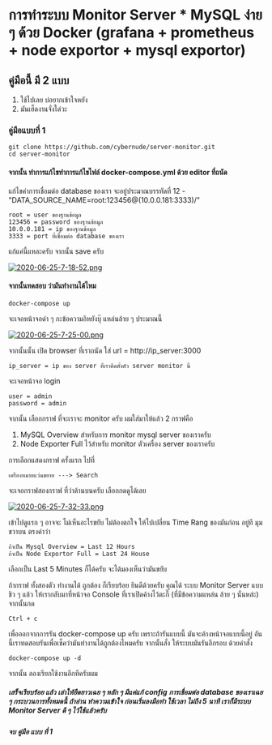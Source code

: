 # การทำระบบ Monitor Server * MySQL ง่าย ๆ ด้วย Docker (grafana + prometheus + node exportor + mysql exportor)
## คู่มือนี้ มี 2 แบบ 
1. ใช้ไปเลย บ่อยากเข้าใจหยัง
2. มันเฮ็ดงานจั่งใด๋วะ

### คู่มือแบบที่ 1

    git clone https://github.com/cybernude/server-monitor.git
    cd server-monitor
    
#### จากนั้น ทำการแก้ไขทำการแก้ไขไฟล์  docker-compose.yml ด้วย editor ที่ถนัด
แก้ไขค่าการเชื่อมต่อ database ของเรา จะอยู่ประมาณบรรทัดที่ 12
    - "DATA_SOURCE_NAME=root:123456@(10.0.0.181:3333)/"
    
    root = user ของฐานข้อมูล
    123456 = password ของฐานข้อมูล
    10.0.0.181 = ip ของฐานข้อมูล
    3333 = port ที่เชื่อมต่อ database ของเรา

แก้แค่นี้แหละครับ จากนั้น save ครับ

[![2020-06-25-7-18-52.png](https://i.postimg.cc/s2xQY8s7/2020-06-25-7-18-52.png)](https://postimg.cc/hJFtg2Jt)

#### จากนั้นทดสอบ ว่ามันทำงานได้ไหม

    docker-compose up

จะเจอหน้าจอดำ ๆ กะข้อความอิหยังบุ๊ แหล่นล้าย ๆ ประมาณนี้

[![2020-06-25-7-25-00.png](https://i.postimg.cc/cLH42n2N/2020-06-25-7-25-00.png)](https://postimg.cc/crpS8rdD)


จากนั้นนั้น เปิด browser ที่เราถนัด ใส่ url = http://ip_server:3000

    ip_server = ip ของ server ที่เราติดตั้งตัว server monitor นี้

จะเจอหน้าจอ login
    
    user = admin
    password = admin
    
จากนั้น เลือกกราฟ ที่จะเราจะ monitor ครับ ผมใส่มาให้แล้ว 2 กราฟคือ
1. MySQL Overview สำหรับการ monitor mysql server ของเราครับ
2. Node Exporter Full ไว้สำหรับ monitor ตัวเครื่อง server ของเราครับ

การเลือกแสดงกราฟ ครั้งแรก ไปที่ 

    เครื่องหมายแว่นขยาย ---> Search

จะเจอกราฟสองกราฟ ที่ว่าด้านบนครับ เลือกกดดูได้เลย

[![2020-06-25-7-32-33.png](https://i.postimg.cc/MZdC4FSv/2020-06-25-7-32-33.png)](https://postimg.cc/0rKXKZrs)


เข้าไปดูแรก ๆ อาจจะ ไม่เห็นอะไรขยับ ไม่ต้องตกใจ ให้ไปเปลี่ยน Time Rang ของมันก่อน อยู่ที มุมขวาบน ตรงคำว่า

    ถ้าเป็น Mysql Overview = Last 12 Hours
    ถ้าเป็น Node Exportor Full = Last 24 House

เลือกเป็น Last 5 Minutes ก็ได้ครับ จะได้มองเห็นว่ามันขยับ

ถ้ากราฟ ทั้งสองตัว ทำงานได้ ถูกต้อง ก็เรียบร้อย ยินดีด้วยครับ คุณได้ ระบบ Monitor Server แบบชิว ๆ แล้ว ให้เรากลับมาที่หน้าจอ Console ที่เราเปิดค้างไว้ตะกี๊ (ที่มีข้อความแหล่น ล้าย ๆ นั่นหล่ะ) จากนั้นกด 

    Ctrl + c

เพื่อออกจากการรัน docker-compose up ครับ เพราะถ้ารันแบบนี้ มันจะค้างหน้าจอแบบนี้อยู่ อันนี้เราทดสอบรันเพื่อเช็คว่ามันทำงานได้ถูกต้องไหมครับ จากนั้นสั่ง ให้ระบบมันรันอีกรอบ ด้วยคำสั่ง

    docker-compose up -d

จากนั้น ลองเรียกใช้งานอีกทีครับผม

##### เสร็จเรียบร้อย แล้ว เล่าให้ยืดยาวเฉย ๆ หลัก ๆ มีแค่แก้ config การเชื่อมต่อ database ของเราเฉย ๆ กระบวนการทั้งหมดนี้ ถ้าอ่าน ทำความเข้าใจ ก่อนเริ่มลงมือทำ ใช้เวลา ไม่ถึง 5 นาที เราก็มีระบบ Monitor Server ดี ๆ ไว้ใช้แล้วครับ

##### จบ คู่มือ แบบ ที่ 1


